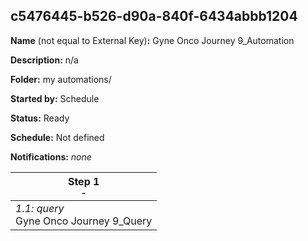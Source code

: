 ## c5476445-b526-d90a-840f-6434abbb1204

**Name** (not equal to External Key)**:** Gyne Onco Journey 9_Automation

**Description:** n/a

**Folder:** my automations/

**Started by:** Schedule

**Status:** Ready

**Schedule:** Not defined

**Notifications:** _none_


| Step 1<br>_<small>-</small>_ |
| --- |
| _1.1: query_<br>Gyne Onco Journey 9_Query |

